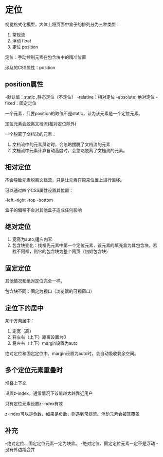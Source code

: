 # 定位


视觉格式化模型，大体上将页面中盒子的排列分为三种类型：

1. 常规流
2. 浮动 float
3. 定位 position


定位：手动控制元素在包含块中的精准位置

涉及的CSS属性：position


## position属性

-默认值：static ,静态定位（不定位）
-relative：相对定位
-absolute: 绝对定位
-fixed：固定定位

一个元素，只要position的取值不是static，认为该元素是一个定位元素。

定位元素会脱离文档流(相对定位除外)

一个脱离了文档流的元素：

1. 文档流中的元素拜访时，会忽略摆脱了文档流的元素
2. 文档流中元素计算自动高度时，会忽略脱离了文档流的元素。

## 相对定位

不会导致元素脱离文档流，只是让元素在原来位置上进行偏移。
 
 可以通过四个CSS属性设置其位置：

-left
-right
-top
-bottom

盒子的偏移不会对其他盒子造成任何影响

## 绝对定位

1. 宽高为auto,适应内容
2. 包含块变化：找祖先元素中第一个定位元素，该元素的填充盒为其包含块。若找不阿都，则它的包含块为整个网页（初始包含块）



## 固定定位

其他情况和绝对定位完全一样。

包含块不同：固定为视口（浏览器的可视窗口）


## 定位下的居中

某个方向居中：

1. 定宽（高）
2. 将左右（上下）距离设置为0
3. 将左右（上下）margin设置为auto

绝对定位和固定定位中，margin设置为auto时，会自动吸收剩余空间。


## 多个定位元素重叠时

堆叠上下文

设置z-index，通常情况下该值越大越靠近用户

只有定位元素设置z-index有效

z-index可以是负数，如果是负数，则遇到常规流、浮动元素会被其覆盖

## 补充

-绝对定位、固定定位元素一定为块盒。
-绝对定位、固定定位元素一定不是浮动
-没有外边距合并